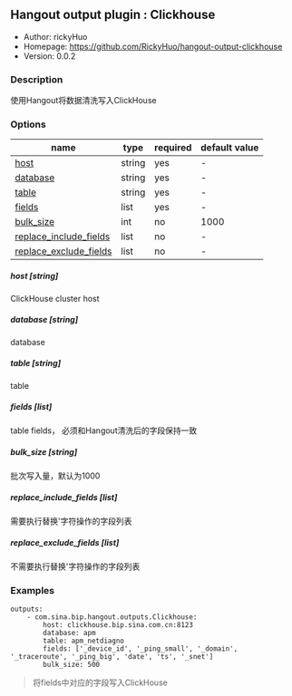 ## Hangout output plugin : Clickhouse

* Author: rickyHuo
* Homepage: https://github.com/RickyHuo/hangout-output-clickhouse
* Version: 0.0.2

### Description

使用Hangout将数据清洗写入ClickHouse

### Options

| name | type | required | default value |
| --- | --- | --- | --- |
| [host](#host-string) | string | yes | - |
| [database](#database-string) | string | yes | - |
| [table](#table-string) | string | yes | - |
| [fields](#fields-list) | list | yes | - |
| [bulk_size](#bulk_size-list) | int | no | 1000 |
| [replace_include_fields](#replace_include_fields-list) | list | no | - |
| [replace_exclude_fields](#replace_exclude_fields-list) | list | no | - |

##### host [string]

ClickHouse cluster host

##### database [string]

database

##### table [string]

table

##### fields [list]

table fields， 必须和Hangout清洗后的字段保持一致

##### bulk_size [string]

批次写入量，默认为1000

##### replace_include_fields [list]

需要执行替换'字符操作的字段列表

##### replace_exclude_fields [list]

不需要执行替换'字符操作的字段列表

### Examples

```
outputs:
    - com.sina.bip.hangout.outputs.Clickhouse:
        host: clickhouse.bip.sina.com.cn:8123
        database: apm
        table: apm_netdiagno
        fields: ['_device_id', '_ping_small', '_domain', '_traceroute', '_ping_big', 'date', 'ts', '_snet']
        bulk_size: 500
```

> 将fields中对应的字段写入ClickHouse

